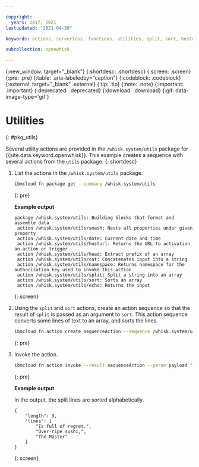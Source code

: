 ```yaml
---

copyright:
  years: 2017, 2021
lastupdated: "2021-04-30"

keywords: actions, serverless, functions, utilities, split, sort, hosturl, date, head, echo, cat, smash

subcollection: openwhisk

---
```


{:new_window: target="_blank"}
{:shortdesc: .shortdesc}
{:screen: .screen}
{:pre: .pre}
{:table: .aria-labeledby="caption"}
{:codeblock: .codeblock}
{:external: target="_blank" .external}
{:tip: .tip}
{:note: .note}
{:important: .important}
{:deprecated: .deprecated}
{:download: .download}
{:gif: data-image-type='gif'}

# Utilities
{: #pkg_utils}

Several utility actions are provided in the `/whisk.system/utils` package for {{site.data.keyword.openwhisk}}. This example creates a sequence with several actions from the `utils` package.
{: shortdesc}

1. List the actions in the `/whisk.system/utils` package.

   ```sh
   ibmcloud fn package get --summary /whisk.system/utils
   ```
   {: pre}

   **Example output**

   ```
   package /whisk.system/utils: Building blocks that format and assemble data
    action /whisk.system/utils/smash: Nests all properties under given property
    action /whisk.system/utils/date: Current date and time
    action /whisk.system/utils/hosturl: Returns the URL to activation an action or trigger
    action /whisk.system/utils/head: Extract prefix of an array
    action /whisk.system/utils/cat: Concatenates input into a string
    action /whisk.system/utils/namespace: Returns namespace for the authorization key used to invoke this action
    action /whisk.system/utils/split: Split a string into an array
    action /whisk.system/utils/sort: Sorts an array
    action /whisk.system/utils/echo: Returns the input
   ```
   {: screen}

2. Using the `split` and `sort` actions, create an action sequence so that the result of `split` is passed as an argument to `sort`. This action sequence converts some lines of text to an array, and sorts the lines.

   ```sh
   ibmcloud fn action create sequenceAction --sequence /whisk.system/utils/split,/whisk.system/utils/sort
   ```
   {: pre}

3. Invoke the action.

   ```sh
   ibmcloud fn action invoke --result sequenceAction --param payload "Over-ripe sushi,\nThe Master\nIs full of regret."
   ```
   {: pre}
   
   **Example output**

   In the output, the split lines are sorted alphabetically.
   
   ```
   {
       "length": 3,
       "lines": [
           "Is full of regret.",
           "Over-ripe sushi,",
           "The Master"
       ]
   }
   ```
   {: screen}
